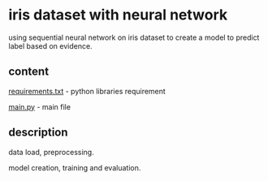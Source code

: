 # iris dataset with neural network
using sequential neural network on iris dataset to create a model to predict label based on evidence.

## content
[requirements.txt](requirements.txt) -  python libraries requirement

[main.py](main.py) - main file

## description
data load, preprocessing.

model creation, training and evaluation.